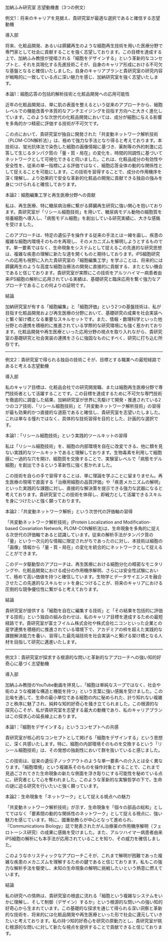 加納ふみ研究室 志望動機書（3つの例文）

例文1：将来のキャリアを見据え、貴研究室が最適な選択であると確信する志望動機

導入部

将来、化粧品開発、あるいは膵臓再生のような細胞再生技術を用いた医療分野で専門家として社会に貢献することを強く志望しております。この目標を達成する上で、加納ふみ教授が提唱される「細胞をデザインする」という革新的なコンセプトと、それを具現化する先進技術こそが、自身のキャリア形成における不可欠な基盤となると確信いたしました。自身のキャリアプランと貴研究室の研究内容が戦略的に一致している点に深い魅力を感じ、加納研究室を強く志望いたします。

本論1：細胞応答の包括的解析技術と化粧品開発への応用可能性

近年の化粧品開発は、単に肌の表面を整えるという従来のアプローチから、細胞レベルでの機能改善や本質的なアンチエイジングを目指す方向へと大きく進化しています。このような次世代の化粧品開発においては、成分が細胞に与える影響を多角的かつ精密に評価する技術が不可欠です。

この点において、貴研究室が独自に開発された「共変動ネットワーク解析技術（PLOM-CON解析法）」は、極めて強力な手法となり得ると考えております。本技術は、蛍光抗体法で染色した細胞の画像情報に基づき、薬剤等の外的刺激に応答して生じるタンパク質の「量・質・局在」の変化を、時間的同調性に基づいてネットワークとして可視化できると伺いました。これは、化粧品成分の有効性や安全性を、従来の単一指標による評価ではなく、細胞応答全体の動的な関係性として捉えることを可能にします。この技術を習得することで、成分の作用機序を深く理解し、より効果的で安全な革新的化粧品の開発に貢献できる独自の強みを身につけられると確信しております。

本論2：細胞編集工学と再生医療分野への貢献

私は、再生医療、特に糖尿病治療に繋がる膵臓再生研究に強い関心を抱いております。貴研究室が「リシール細胞技術」を用いて、糖尿病モデル動物の細胞質を培養細胞へ導入し、「病態モデル細胞」を創出している研究実績に、大きな感銘を受けました。

このアプローチは、特定の遺伝子を操作する従来の手法とは一線を画し、疾患の複雑な細胞内環境そのものを再現し、そのメカニズムを解明しようとするものです。単一要素ではなく、生命現象をシステムとして捉えるこの先進的な研究思想は、複雑な疾患の理解に新たな道を開くものと期待しております。iPS細胞研究への応用も視野に入れた貴研究室の「細胞編集工学」を学ぶことは、将来的には膵臓再生のような高度な細胞治療法の開発に直接的に貢献する、またとない機会であると信じております。貴研究室が実際にこの技術をアルツハイマー病患者由来iPS細胞の解析に応用されている実績は、基礎研究と臨床応用を繋ぐ強力なアプローチであることの何よりの証明です。

結論

加納研究室が有する「細胞編集」と「細胞評価」という2つの基盤技術は、私が目指す化粧品開発および再生医療の分野において、基礎研究の成果を社会実装へと繋ぐ架け橋となる重要なスキルセットです。また、情報・数理科学といった他分野との連携を積極的に推進されている学際的な研究環境にも強く惹かれております。化粧品開発や再生医療といった応用分野の視点を取り入れながら、貴研究室の基礎研究と社会実装の連携をさらに強固なものにすべく、研究に打ち込む所存です。


--------------------------------------------------------------------------------


例文2：貴研究室で得られる独自の技術こそが、目標とする職業への最短経路であると考える志望動機

導入部

私のキャリア目標は、化粧品会社での研究開発職、または細胞再生医療分野で専門技術者として活躍することです。この目標を達成するために不可欠な専門技術を徹底的に調査した結果、加納研究室が世界に先駆けて開発・推進されている2つのコア技術、「リシール細胞技術」と「共変動ネットワーク解析技術」の習得が最も効果的かつ直接的な道筋であると確信し、貴研究室を志望いたしました。これは単なる憧れではなく、具体的な技術習得を目的とした、計画的な選択です。

本論1：「リシール細胞技術」という実践的ツールキットの習得

私は「リシール細胞技術」を、細胞の内部環境を自在に改変できる、他に類を見ない実践的なツールキットであると理解しております。生物毒素を利用して細胞膜に一過的な穴を開け、細胞質を交換することで、実験室レベルで「病態モデル細胞」を創出できるという革新性に強く惹かれました。

この技術を自らの手で習得することは、単に理論を学ぶことに留まりません。再生医療の現場で直面する「治療用細胞の品質評価」や「疾患メカニズムの解明」といった実践的な課題に対し、直接的な解決策を提示できる強力な武器になると考えております。貴研究室でこの技術を体得し、即戦力として活躍できるスキルを身につけたいと強く願っております。

本論2：「共変動ネットワーク解析」という次世代の評価軸の習得

「共変動ネットワーク解析技術」(Protein Localization and Modification-based Covariation Network, PLOM-CON解析法)は、生命現象を多角的に捉える次世代の評価軸であると認識しています。従来の解析手法がタンパク質の「量」という一次元的な情報に限定されがちであったのに対し、本技術は細胞の「画像」情報から「量・質・局在」の変化を統合的にネットワークとして捉えることができます。

このデータ駆動型のアプローチは、再生医療における細胞分化の精密なモニタリングや、化粧品開発における成分の作用機序解明、さらには安全性試験において、極めて高い価値を持つと確信しています。生物学とデータサイエンスを融合させたこの先進的なスキルセットを身につけることが、将来のキャリアにおける圧倒的な競争優位性に繋がると考えております。

結論

貴研究室が提供する「細胞を自在に編集する技術」と「その結果を包括的に評価する技術」という独自の組み合わせは、私のキャリア目標を達成するための最短経路です。貴研究室が富士フイルム株式会社や株式会社ニコンといった企業との産学連携を積極的に推進されている環境下で、アカデミアの枠を超えた実践的な課題解決能力を養い、習得した最先端技術を社会実装へと繋げる架け橋となる人材を目指して研究に邁進いたします。


--------------------------------------------------------------------------------


例文3：貴研究室が探求する根源的な問いと革新的なアプローチへの強い知的好奇心に基づく志望動機

導入部

加納ふみ教授のYouTube動画を拝見し、「細胞は単純なスープではなく、社会や街のような複雑な構造と機能を持つ」という言葉に強い感銘を受けました。この比喩を通して、生命の最小単位である細胞の内に秘められた、計り知れない複雑さと秩序に魅了され、純粋な知的好奇心を掻き立てられました。この根源的な探究心こそが、私が貴研究室を志望する最大の動機であり、私のキャリアプランはこの探求心の延長線上にあります。

本論1：「細胞をデザインする」というコンセプトへの共感

貴研究室が核心的なコンセプトとして掲げる「細胞をデザインする」という思想に、深く共感いたします。特に、細胞の内部環境そのものを交換するという「リシール細胞技術」は、その発想の独創性において群を抜いていると感じました。

この技術は、従来の遺伝子ノックアウトのような単一要素への介入とは全く異なります。「細胞環境」という複雑系そのものを操作対象とすることで、これまで見過ごされてきた生命現象の新たな側面を浮き彫りにする可能性を秘めている点に、研究者として心を奪われました。このような革新的な実験哲学の下で、生命の謎に迫る研究を行いたいと強く願っています。

本論2：生命現象を「ネットワーク」として捉える視点への魅力

「共変動ネットワーク解析技術」が示す、生命現象を「個々の部品の総和」としてではなく「要素間の動的な関係性のネットワーク」として捉える視点に、強い魅力を感じています。特に、國重助教らが中心となって進められ、『Communications Biology』誌で発表されたがん治療薬の作用機序解明（フェロトーシス研究）の成果に感銘を受けました。また、アルツハイマー病患者由来iPS細胞の解析にも本手法が応用されていることを知り、その威力を確信しました。

このようなホリスティックなアプローチこそが、これまで解明が困難であった複雑な疾患のメカニズムを理解するための鍵であると信じております。私もこの強力な解析手法を駆使し、未知の生命現象の解明に挑戦したいという熱意に燃えています。

結論

私の研究への情熱は、貴研究室の根底に流れる「細胞という複雑なシステムをいかに理解し、そして制御（デザイン）するか」という根源的な問いへの強い知的好奇心から生まれています。この基礎的な探求を通じて得られる深い洞察と革新的な技術を、将来的には化粧品開発や再生医療といった形で社会に還元していきたいと考えております。私の持つ知的好奇心を研究の原動力とし、貴研究室が挑む根源的な問いに対して新たな視点を提供することで貢献できると信じております。
